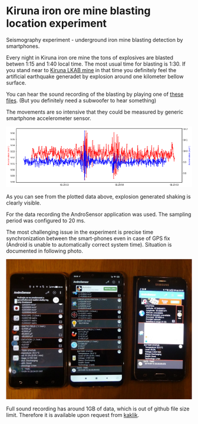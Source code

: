 # Kiruna iron ore mine blasting location experiment

Seismography experiment - underground iron mine blasting detection by smartphones. 

Every night in Kiruna iron ore mine the tons of explosives are blasted betwen 1:15 and 1:40 local time. The most usual time for blasting is 1:30. 
If you stand near to [Kiruna LKAB mine](https://en.wikipedia.org/wiki/Kiruna_mine) in that time you definitely feel the artificial earthquake generadet by explosion around one kilometer bellow surface. 

You can hear the sound recording of the blasting by playing one of [these files](https://github.com/geozor-network/kiruna-blasting/tree/master/data/16092019/kakl). (But you definitely need a subwoofer to hear something) 

The movements are so intensive that they could be measured by generic smartphone accelerometer sensor.


![Blasting induced earthquake in Kiruna iron mine](/doc/img/seismograph.png "Seismogram plotted from accelerometer sensor")

As you can see from the plotted data above, explosion generated shaking is clearly visible. 

For the data recording the AndroSensor application was used. The sampling period was configured to 20 ms.

The most challenging issue in the experiment is precise time synchronization between the smart-phones even in case of GPS fix (Android is unable to automatically correct system time). Situation is documented in following photo. 


![Time inconsistency of the phones](/data/16092019/Phone_time_unsync.JPG "Different time at each phone used")


Full sound recording has around 1GB of data, which is out of github file size limit. Therefore it is available upon request from [kaklik](https://github.com/kaklik). 
